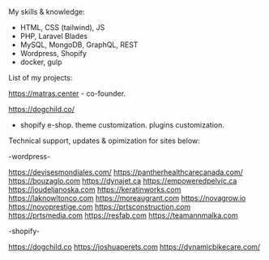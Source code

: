 My skills & knowledge:
- HTML, CSS (tailwind), JS
- PHP, Laravel Blades
- MySQL, MongoDB, GraphQL, REST
- Wordpress, Shopify
- docker, gulp

List of my projects:

https://matras.center - co-founder.

https://dogchild.co/
- shopify e-shop. theme customization. plugins customization.

Technical support, updates & opimization for sites below:

-wordpress-

https://devisesmondiales.com/
https://pantherhealthcarecanada.com/
https://bouzaglo.com
https://dynajet.ca
https://empoweredpelvic.ca
https://joudeljanoska.com
https://keratinworks.com
https://laknowltonco.com
https://moreaugrant.com
https://novagrow.io
https://novoprestige.com
https://prtsconstruction.com
https://prtsmedia.com
https://resfab.com
https://teamannmalka.com

-shopify-

https://dogchild.co
https://joshuaperets.com
https://dynamicbikecare.com/
